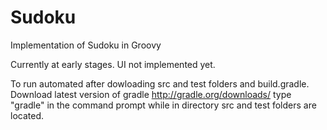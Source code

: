 # Sudoku
Implementation of Sudoku in Groovy

Currently at early stages. UI not implemented yet.

To run automated after dowloading src and test folders and build.gradle. Download latest version of gradle http://gradle.org/downloads/ 
type "gradle" in the command prompt while in directory src and test folders are located.
